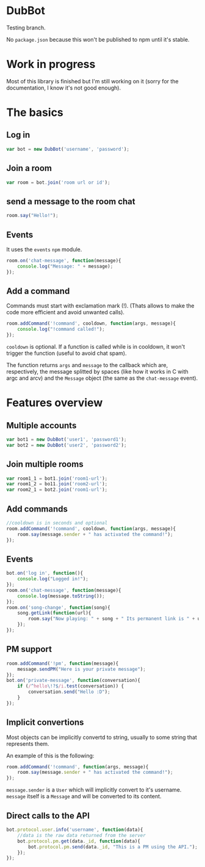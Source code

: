 # DubBot
Testing branch.

No `package.json` because this won't be published to npm until it's stable.

# Work in progress
Most of this library is finished but I'm still working on it (sorry for the documentation, I know it's not good enough).

# The basics
## Log in
```js
var bot = new DubBot('username', 'password');
```

## Join a room
```js
var room = bot.join('room url or id');
```

## send a message to the room chat
```js
room.say("Hello!");
```

## Events
It uses the `events` `npm` module.
```js
room.on('chat-message', function(message){
	console.log("Message: " + message);
});
```

## Add a command
Commands must start with exclamation mark (!). (Thats allows to make the code more efficient and avoid unwanted calls).
```js
room.addCommand('!command', cooldown, function(args, message){
	console.log("!command called!");
});
```
`cooldown` is optional. If a function is called while is in cooldown, it won't trigger the function (useful to avoid chat spam).

The function returns `args` and `message` to the callback which are, respectively, the message splitted by spaces (like how it works in C with argc and arcv) and the `Message` object (the same as the `chat-message` event).


# Features overview
## Multiple accounts
```js
var bot1 = new DubBot('user1', 'password1');
var bot2 = new DubBot('user2', 'password2');
```

## Join multiple rooms
```js
var room1_1 = bot1.join('room1-url');
var room1_2 = bo11.join('room2-url');
var room2_1 = bot2.join('room1-url');
```

## Add commands
```js
//cooldown is in seconds and optional
room.addCommand('!command', cooldown, function(args, message){
	room.say(message.sender + " has activated the command!");
});
```

## Events
```js
bot.on('log in', function(){
	console.log("Logged in!");
});
room.on('chat-message', function(message){
	console.log(message.toString());
});
room.on('song-change', function(song){
	song.getLink(function(url){
		room.say("Now playing: " + song + " Its permanent link is " + url);
	});
});
```

## PM support
```js
room.addCommand('!pm', function(message){
	message.sendPM("Here is your private message");
});
bot.on('private-message', function(conversation){
	if (/^hello\!?$/i.test(conversation)) {
		conversation.send("Hello :D");
	}
});
```

## Implicit convertions
Most objects can be implicitly convertd to string, usually to some string that represents them.

An example of this is the following:
```js
room.addCommand('!command', function(args, message){
	room.say(message.sender + " has activated the command!");
});
```
`message.sender` is a `User` which will implicitly convert to it's username. `message` itself is a `Message` and will be converted to its content.


## Direct calls to the API
```js
bot.protocol.user.info('username', function(data){
	//data is the raw data returned from the server
	bot.protocol.pm.get(data._id, function(data){
		bot.protocol.pm.send(data._id, "This is a PM using the API.");
	});
});
```